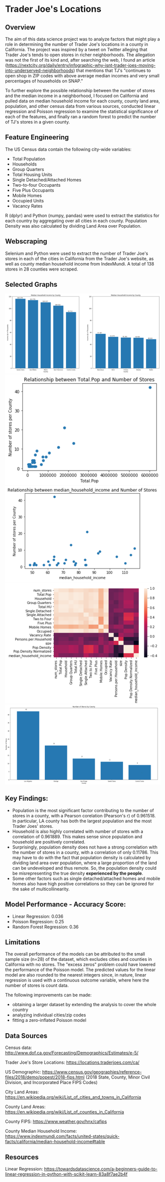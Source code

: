 # Trader Joe's Locations
## Overview
The aim of this data science project was to analyze factors that might play a role in determining the number of Trader Joe's locations in a county in California. The project was inspired by a tweet on Twitter alleging that Trader Joe's tends to open stores in richer neighborhoods. The allegation was not the first of its kind and, after searching the web, I found an article (https://nextcity.org/daily/entry/infographic-why-isnt-trader-joes-moving-into-underserved-neighborhoods) that mentions that TJ's "continues to open shop in ZIP codes with above average median incomes and very small percentages of households on SNAP."

To further explore the possible relationship between the number of stores and the median income in a neighborhood, I focused on California and pulled data on median household income for each county, county land area, population, and other census data from various sources, conducted linear regression and Poisson regression to examine the statistical significance of each of the features, and finally ran a random forest to predict the number of TJ's stores in a given county.
## Feature Engineering
The US Census data contain the following city-wide variables:
- Total Population
- Households
- Group Quarters
- Total Housing Units
- Single Detached/Attached Homes
- Two-to-four Occupants
- Five Plus Occupants
- Mobile Homes
- Occupied Units
- Vacancy Rates

R (dplyr) and Python (numpy, pandas) were used to extract the statistics for each country by aggregating over all cities in each county. Population Density was also calculated by dividing Land Area over Population.
## Webscraping
Selenium and Python were used to extract the number of Trader Joe's stores in each of the cities in California from the Trader Joe's website, as well as county median household income from IndexMundi. A total of 138 stores in 28 counties were scraped.
## Selected Graphs
![Median Household Income by County](Screen%20Shot%202020-05-22%20at%209.16.05%20PM.png)
![Total Population vs Number of Stores](Screen%20Shot%202020-05-22%20at%209.16.53%20PM.png)
![Median Household Income vs Number of Stores](Screen%20Shot%202020-05-22%20at%209.17.57%20PM.png)
![Heatmap for All Features](Screen%20Shot%202020-05-22%20at%209.18.18%20PM.png)
![Counties with Most Stores](Screen%20Shot%202020-05-22%20at%209.18.35%20PM.png)
## Key Findings:
- Population is the most significant factor contributing to the number of stores in a county, with a Pearson corelation (Pearson's r) of 0.961518. In particular, LA county has both the largest population and the most Trader Joes' stores.
- Household is also highly correlated with number of stores with a correlation of 0.961889. This makes sense since population and household are positively correlated.
- Surprisingly, population density does not have a strong correlation with the number of stores in a county, with a correlation of only 0.11786. This may have to do with the fact that population density is calculated by dividing land area over population, where a large proportion of the land can be undeveloped and thus remote. So, the population density could be misrepresenting the true density __experienced by the people__.
- Some other factors such as single detached/attached homes and mobile homes also have high positive correlations so they can be ignored for the sake of multicollinearity.
## Model Performance - Accuracy Score:
- Linear Regression: 0.036
- Poisson Regression: 0.25
- Random Forest Regression: 0.36
## Limitations
The overall performance of the models can be attributed to the small sample size (n=28) of the dataset, which excludes cities and counties in California with no stores. The "excess zeros" problem could have lowered the performance of the Poisson model. The predicted values for the linear model are also rounded to the nearest integers since, in nature, linear regression is used with a continuous outcome variable, where here the number of stores is count data.

The following improvements can be made:
- obtaining a larger dataset by extending the analysis to cover the whole country
- analyzing individual cities/zip codes
- fitting a zero-inflated Poisson model

## Data Sources
Census data: http://www.dof.ca.gov/Forecasting/Demographics/Estimates/e-5/

Trader Joe's Store Locations: https://locations.traderjoes.com/ca/

US Demographic: https://www.census.gov/geographies/reference-files/2018/demo/popest/2018-fips.html (2018 State, County, Minor Civil Division, and Incorporated Place FIPS Codes)

City Land Areas: https://en.wikipedia.org/wiki/List_of_cities_and_towns_in_California

County Land Areas: https://en.wikipedia.org/wiki/List_of_counties_in_California

County FIPS: https://www.weather.gov/hnx/cafips

County Median Household Income: https://www.indexmundi.com/facts/united-states/quick-facts/california/median-household-income#table
## Resources
Linear Regression: https://towardsdatascience.com/a-beginners-guide-to-linear-regression-in-python-with-scikit-learn-83a8f7ae2b4f
